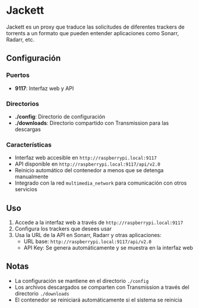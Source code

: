 # Jackett

Jackett es un proxy que traduce las solicitudes de diferentes trackers de torrents a un formato que pueden entender aplicaciones como Sonarr, Radarr, etc.

## Configuración

### Puertos
- **9117**: Interfaz web y API

### Directorios
- **./config**: Directorio de configuración
- **./downloads**: Directorio compartido con Transmission para las descargas

### Características
- Interfaz web accesible en `http://raspberrypi.local:9117`
- API disponible en `http://raspberrypi.local:9117/api/v2.0`
- Reinicio automático del contenedor a menos que se detenga manualmente
- Integrado con la red `multimedia_network` para comunicación con otros servicios

## Uso

1. Accede a la interfaz web a través de `http://raspberrypi.local:9117`
2. Configura los trackers que desees usar
3. Usa la URL de la API en Sonarr, Radarr y otras aplicaciones:
   - URL base: `http://raspberrypi.local:9117/api/v2.0`
   - API Key: Se genera automáticamente y se muestra en la interfaz web

## Notas
- La configuración se mantiene en el directorio `./config`
- Los archivos descargados se comparten con Transmission a través del directorio `./downloads`
- El contenedor se reiniciará automáticamente si el sistema se reinicia 